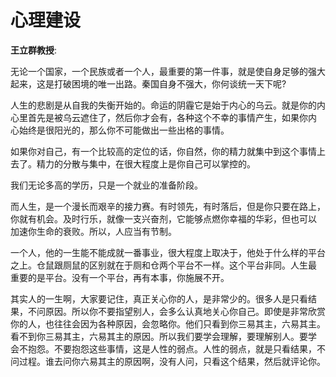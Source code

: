 # 心理建设

**王立群教授**:

无论一个国家，一个民族或者一个人，最重要的第一件事，就是使自身足够的强大起来，这是打破困境的唯一出路。秦国自身不强大，你何谈统一天下呢?

人生的悲剧是从自我的失衡开始的。命运的阴霾它是始于内心的乌云。就是你的内心里首先是被乌云遮住了，然后你才会有，各种这个不幸的事情产生，如果你内
心始终是很阳光的，那么你不可能做出一些出格的事情。

如果你对自己，有一个比较高的定位的话，你自然，你的精力就集中到这个事情上去了。精力的分散与集中，在很大程度上是你自己可以掌控的。

我们无论多高的学历，只是一个就业的准备阶段。

而人生，是一个漫长而艰辛的接力赛。有时领先，有时落后，但是你只要在路上，你就有机会。及时行乐，就像一支兴奋剂，它能够点燃你幸福的华彩，但也可以
加速你生命的衰败。所以，人应当有节制。

一个人，他的一生能不能成就一番事业，很大程度上取决于，他处于什么样的平台之上。仓鼠跟厕鼠的区别就在于厕和仓两个平台不一样。这个平台非同。人生最
重要的是平台。没有一个平台，再有本事，你施展不开。

其实人的一生啊，大家要记住，真正关心你的人，是非常少的。很多人是只看结果，不问原因。所以你不要指望别人，会多么认真地关心你自己。即使是非常欣赏
你的人，也往往会因为各种原因，会忽略你。他们只看到你三易其主，六易其主。看不到你三易其主，六易其主的原因。所以我们要学会理解，要理解别人。要学
会不抱怨。不要抱怨这些事情，这是人性的弱点。人性的弱点，就是只看结果，不问过程。谁去问你六易其主的原因啊，没有人问，只看这个结果，然后就评论你。

